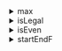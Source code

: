 <details>
<summary>
    max
</summary>
<p>
Create a `max(a, b)` function that has 2 arguments (a:number, b:number) and returns (number),
which checks the bigger number
```js
console.log(max(5, 6)) // => 6
console.log(max(0, -5)) // => 0
```
</p>
</details>

<details>
<summary>
    isLegal
</summary>
<p>
Create a `isLegal(num, country)` function that has 2 arguments (num:number, country:string) and returns (boolean),
which checks if an age is legal in EU/US
* EU is 18 years of age
* US is 21
```js
console.log(isLegal(17, EU)) // => 'illeagal'
console.log(isLegal(18, EU)) // => 'legal'
console.log(isLegal(18, US)) // => 'illegal'
console.log(isLegal(21, US)) // => 'legal'
```
</p>
</details>

<details>
<summary>
    isEven
</summary>
<p>
Create a `isEven(num)` function that has 1 argument (num:number) and returns (boolean),
which checks if a word begins and ends with the letter `F`.

You can test your function with the following code:
```js
console.log(isEven(73))
console.log(isEven(0))
console.log(isEven(16))
```
</p>
</details>

<details>
<summary>
    startEndF
</summary>
<p>
Create a `starEndF(text)` function that has 1 argument (text:string) that returns (boolean),
which checks if a word begins and ends with the letter `F`.

You can test your function with the following code:
```js
console.log(startEndF('FarF'))
console.log(startEndF('Foo'))
console.log(startEndF(' FooF'))
```
</p>
</details>
